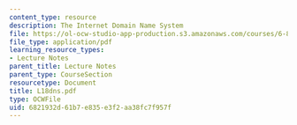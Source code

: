 ```yaml
---
content_type: resource
description: The Internet Domain Name System
file: https://ol-ocw-studio-app-production.s3.amazonaws.com/courses/6-829-computer-networks-fall-2002/6821932d61b7e835e3f2aa38fc7f957f_L18dns.pdf
file_type: application/pdf
learning_resource_types:
- Lecture Notes
parent_title: Lecture Notes
parent_type: CourseSection
resourcetype: Document
title: L18dns.pdf
type: OCWFile
uid: 6821932d-61b7-e835-e3f2-aa38fc7f957f
---
```

